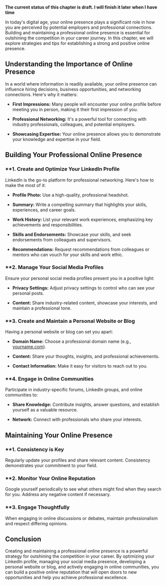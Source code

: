 **The current status of this chapter is draft. I will finish it later when I have time**

In today's digital age, your online presence plays a significant role in how you are perceived by potential employers and professional connections. Building and maintaining a professional online presence is essential for outshining the competition in your career journey. In this chapter, we will explore strategies and tips for establishing a strong and positive online presence.

**Understanding the Importance of Online Presence**
---------------------------------------------------

In a world where information is readily available, your online presence can influence hiring decisions, business opportunities, and networking connections. Here's why it matters:

* **First Impressions:** Many people will encounter your online profile before meeting you in person, making it their first impression of you.

* **Professional Networking:** It's a powerful tool for connecting with industry professionals, colleagues, and potential employers.

* **Showcasing Expertise:** Your online presence allows you to demonstrate your knowledge and expertise in your field.

**Building Your Professional Online Presence**
----------------------------------------------

### \*\*1. **Create and Optimize Your LinkedIn Profile**

LinkedIn is the go-to platform for professional networking. Here's how to make the most of it:

* **Profile Photo:** Use a high-quality, professional headshot.

* **Summary:** Write a compelling summary that highlights your skills, experiences, and career goals.

* **Work History:** List your relevant work experiences, emphasizing key achievements and responsibilities.

* **Skills and Endorsements:** Showcase your skills, and seek endorsements from colleagues and supervisors.

* **Recommendations:** Request recommendations from colleagues or mentors who can vouch for your skills and work ethic.

### \*\*2. **Manage Your Social Media Profiles**

Ensure your personal social media profiles present you in a positive light:

* **Privacy Settings:** Adjust privacy settings to control who can see your personal posts.

* **Content:** Share industry-related content, showcase your interests, and maintain a professional tone.

### \*\*3. **Create and Maintain a Personal Website or Blog**

Having a personal website or blog can set you apart:

* **Domain Name:** Choose a professional domain name (e.g., [yourname.com](http://yourname.com)).

* **Content:** Share your thoughts, insights, and professional achievements.

* **Contact Information:** Make it easy for visitors to reach out to you.

### \*\*4. **Engage in Online Communities**

Participate in industry-specific forums, LinkedIn groups, and online communities to:

* **Share Knowledge:** Contribute insights, answer questions, and establish yourself as a valuable resource.

* **Network:** Connect with professionals who share your interests.

**Maintaining Your Online Presence**
------------------------------------

### \*\*1. **Consistency is Key**

Regularly update your profiles and share relevant content. Consistency demonstrates your commitment to your field.

### \*\*2. **Monitor Your Online Reputation**

Google yourself periodically to see what others might find when they search for you. Address any negative content if necessary.

### \*\*3. **Engage Thoughtfully**

When engaging in online discussions or debates, maintain professionalism and respect differing opinions.

**Conclusion**
--------------

Creating and maintaining a professional online presence is a powerful strategy for outshining the competition in your career. By optimizing your LinkedIn profile, managing your social media presence, developing a personal website or blog, and actively engaging in online communities, you can build a positive online reputation that will open doors to new opportunities and help you achieve professional excellence.
